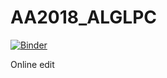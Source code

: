 # AA2018_ALGLPC
[![Binder](https://mybinder.org/badge.svg)](https://mybinder.org/v2/gh/AIRibone/AA2018_ALGLPC/master)

Online edit
